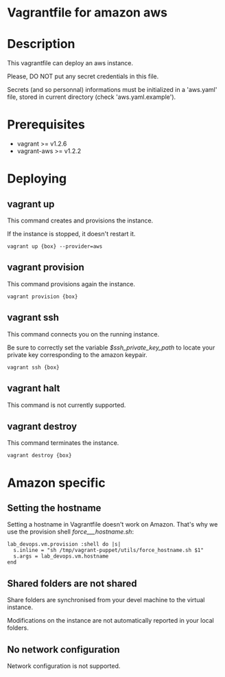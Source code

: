 Vagrantfile for amazon aws
================

# Description

This vagrantfile can deploy an aws instance.

Please, DO NOT put any secret credentials in this file.

Secrets (and so personnal) informations must be initialized in a 'aws.yaml' file, stored in current directory (check 'aws.yaml.example').

# Prerequisites

 - vagrant >= v1.2.6
 - vagrant-aws >= v1.2.2

# Deploying
## vagrant up

This command creates and provisions the instance.

If the instance is stopped, it doesn't restart it.

    vagrant up {box} --provider=aws

## vagrant provision

This command provisions again the instance.

    vagrant provision {box}

## vagrant ssh

This command connects you on the running instance.

Be sure to correctly set the variable _$ssh_private_key_path_ to locate your private key corresponding to the amazon keypair.

    vagrant ssh {box}

## vagrant halt

This command is not currently supported.

## vagrant destroy

This command terminates the instance.

    vagrant destroy {box}

# Amazon specific
## Setting the hostname

Setting a hostname in Vagrantfile doesn't work on Amazon. That's why we use the provision shell _force___hostname.sh_:

    lab_devops.vm.provision :shell do |s|
      s.inline = "sh /tmp/vagrant-puppet/utils/force_hostname.sh $1"
      s.args = lab_devops.vm.hostname
    end

## Shared folders are not shared

Share folders are synchronised from your devel machine to the virtual instance.

Modifications on the instance are not automatically reported in your local folders.

## No network configuration

Network configuration is not supported.

